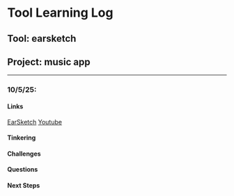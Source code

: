 # Tool Learning Log

## Tool: **earsketch**

## Project: **music app**

---

### 10/5/25:
#### Links
[EarSketch](https://earsketch.gatech.edu/landing/#/)
[Youtube](https://www.youtube.com/watch?v=KpEKplkGWhg)

#### Tinkering

#### Challenges

#### Questions

#### Next Steps



<!-- 
* Links you used today (websites, videos, etc)
* Things you tried, progress you made, etc
* Challenges, a-ha moments, etc
* Questions you still have
* What you're going to try next
-->
